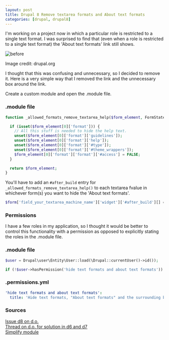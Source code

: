 ```yaml
---
layout: post
title: Drupal 8 Remove textarea formats and About text formats
categories: [drupal, drupal8]
---
```


I'm working on a project now in which a particular role is restricted to a single text format. I was surprised to find that (even when a role is restricted to a single text format) the 'About text formats' link still shows.

![before](https://www.drupal.org/files/issues/Create%20Article%20%7C%20Site-Install%202015-01-24%2001-22-12.jpg)

Image credit: drupal.org

I thought that this was confusing and unnecessary, so I decided to remove it. Here is a very simple way that I removed the link and the unnecessary box around the link.

Create a custom module and open the .module file.

### .module file

```php
function _allowed_formats_remove_textarea_help($form_element, FormStateInterface $form_state) {

  if (isset($form_element[0]['format'])) {
    // All this stuff is needed to hide the help text.
    unset($form_element[0]['format']['guidelines']);
    unset($form_element[0]['format']['help']);
    unset($form_element[0]['format']['#type']);
    unset($form_element[0]['format']['#theme_wrappers']);
    $form_element[0]['format']['format']['#access'] = FALSE;
  }

  return $form_element;
}
```

You'll have to add an `#after_build` entry for `_allowed_formats_remove_textarea_help()` to each textarea fvalue in whichever form(s) you want to hide the 'About text formats'.

```php
$form['field_your_textarea_machine_name']['widget']['#after_build'][] = '_allowed_formats_remove_textarea_help';
```

### Permissions

I have a few roles in my application, so I thought it would be better to control this functionality with a permission as opposed to explicitly stating the roles in the .module file.

### .module file

```php
$user = Drupal\user\Entity\User::load(\Drupal::currentUser()->id());

if (!$user->hasPermission('hide text formats and about text formats')) {
```

### .permissions.yml

```yaml
'hide text formats and about text formats':
  title: 'Hide text formats, "About text formats" and the surrounding box'
```

### Sources
[Issue d8 on d.o.](https://www.drupal.org/node/2413335)  
[Thread on d.o. for solution in d6 and d7](https://www.drupal.org/node/215653)  
[Simplify module](https://www.drupal.org/project/simplify)
